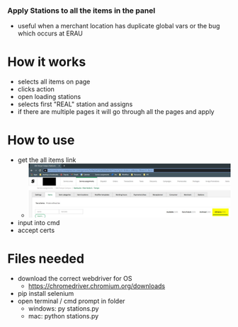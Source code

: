 ### Apply Stations to all the items in the panel
- useful when a merchant location has duplicate global vars or the bug which occurs at ERAU

# How it works
- selects all items on page
- clicks action
- open loading stations
- selects first "REAL" station and assigns
- if there are multiple pages it will go through all the pages and apply

# How to use
- get the all items link
  - ![image](https://raw.githubusercontent.com/justinsoon/Starship/main/images/applystations.jpg?token=AEHZQVGJR2KRYMAVDODEOOLBQ4DZ6)
- input into cmd 
- accept certs 

# Files needed
- download the correct webdriver for OS 
  - https://chromedriver.chromium.org/downloads
- pip install selenium
- open terminal / cmd prompt in folder
  -  windows: py stations.py
  -  mac: python stations.py
